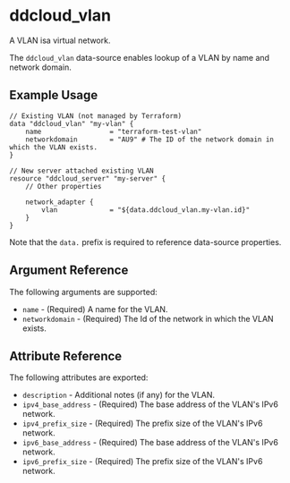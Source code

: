 # ddcloud\_vlan

A VLAN isa virtual network.

The `ddcloud_vlan` data-source enables lookup of a VLAN by name and network domain.

## Example Usage

```
// Existing VLAN (not managed by Terraform)
data "ddcloud_vlan" "my-vlan" {
    name                 = "terraform-test-vlan"
    networkdomain        = "AU9" # The ID of the network domain in which the VLAN exists.
}

// New server attached existing VLAN
resource "ddcloud_server" "my-server" {
	// Other properties

    network_adapter {
        vlan             = "${data.ddcloud_vlan.my-vlan.id}"
    }
}
```

Note that the `data.` prefix is required to reference data-source properties.

## Argument Reference

The following arguments are supported:

* `name` - (Required) A name for the VLAN.
* `networkdomain` - (Required) The Id of the network in which the VLAN exists.

## Attribute Reference

The following attributes are exported:

* `description` - Additional notes (if any) for the VLAN.
* `ipv4_base_address` - (Required) The base address of the VLAN's IPv6 network.
* `ipv4_prefix_size` - (Required) The prefix size of the VLAN's IPv6 network.
* `ipv6_base_address` - (Required) The base address of the VLAN's IPv6 network.
* `ipv6_prefix_size` - (Required) The prefix size of the VLAN's IPv6 network.
